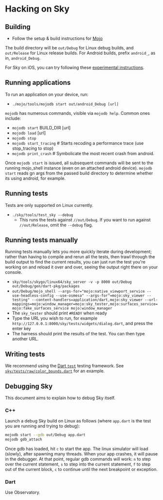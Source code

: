 Hacking on Sky
==============

Building
--------

* Follow the setup & build instructions for [Mojo](https://github.com/domokit/mojo)

The build directory will be `out/Debug` for Linux debug builds, and
`out/Release` for Linux release builds. For Android builds, prefix
`android_`, as in, `android_Debug`.

For Sky on iOS, you can try following these [experimental instructions](https://docs.google.com/document/d/1qm8Vvyz8Mngw6EsSg4FELQ7FOegjBJ5Itg9OBJGN5JM/edit#heading=h.ikz9bdwswdct).

Running applications
--------------------

To run an application on your device, run:

* ``./mojo/tools/mojodb start out/android_Debug [url]``

`mojodb` has numerous commands, visible via `mojodb help`.  Common ones include:
* `mojodb start` BUILD_DIR [url]
* `mojodb load` [url]
* `mojodb stop`
* `mojodb start_tracing` # Starts recoding a performance trace (use stop_tracing to stop)
* `mojodb print_crash` # Symbolicate the most recent crash from android.

Once `mojodb start` is issued, all subsequent commands will be sent to
the running mojo_shell instance (even on an attached android device).
`mojodb start` reads gn args from the passed build directory to
determine whether its using android, for example.

Running tests
-------------

Tests are only supported on Linux currently.

* ``./sky/tools/test_sky --debug``
  * This runs the tests against ``//out/Debug``. If you want to run against
    ``//out/Release``, omit the ``--debug`` flag.

Running tests manually
----------------------

Running tests manually lets you more quickly iterate during
development; rather than having to compile and rerun all the tests,
then trawl through the build output to find the current results, you
can just run the test you're working on and reload it over and over,
seeing the output right there on your console.

* ``sky/tools/skygo/linux64/sky_server -v -p 8000 out/Debug out/Debug/gen/dart-pkg/packages``
* ``out/Debug/mojo_shell --args-for="mojo:native_viewport_service --use-headless-config --use-osmesa" --args-for"=mojo:sky_viewer --testing" --content-handlers=application/dart,mojo:sky_viewer --url-mappings=mojo:window_manager=mojo:sky_tester,mojo:surfaces_service=mojo:fake_surfaces_service mojo:window_manager``
* The ``sky_tester`` should print ``#READY`` when ready
* Type the URL you wish to run, for example ``http://127.0.0.1:8000/sky/tests/widgets/dialog.dart``, and press the enter key
* The harness should print the results of the test.  You can then type another URL.

Writing tests
-------------

We recommend using the [Dart
``test``](https://pub.dartlang.org/packages/test) testing framework.
See [``sky/tests/raw/color_bounds.dart``](tests/raw/color_bounds.dart)
for an example.

Debugging Sky
-------------

This document aims to explain how to debug Sky itself.

### C++

Launch a debug Sky build on Linux as follows (where `app.dart` is the
test you are running and trying to debug):

```bash
mojodb start --gdb out/Debug app.dart
mojodb gdb_attach
```

Once gdb has loaded, hit `c` to start the app. The linux simulator
will load (slowly), after spawning many threads. When your app
crashes, it will pause in the debugger. At that point, regular gdb
commands will work: `n` to step over the current statement, `s` to
step into the current statement, `f` to step out of the current block,
`c` to continue until the next breakpoint or exception.

### Dart

Use Observatory.
